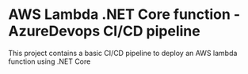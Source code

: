 # AWS Lambda .NET Core function - AzureDevops CI/CD pipeline

This project contains a basic CI/CD pipeline to deploy an AWS lambda function
using .NET Core

